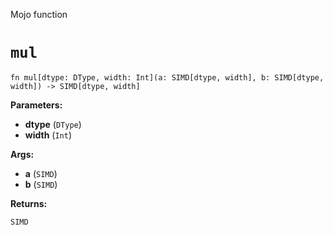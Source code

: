Mojo function

# `mul`

```mojo
fn mul[dtype: DType, width: Int](a: SIMD[dtype, width], b: SIMD[dtype, width]) -> SIMD[dtype, width]
```

**Parameters:**

- **dtype** (`DType`)
- **width** (`Int`)

**Args:**

- **a** (`SIMD`)
- **b** (`SIMD`)

**Returns:**

`SIMD`

